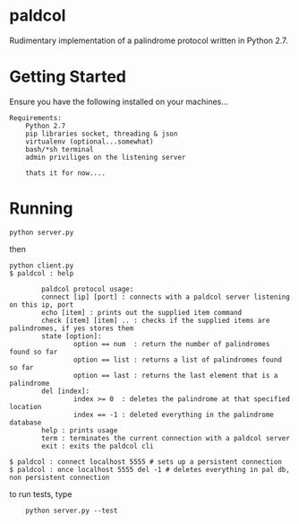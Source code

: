 # paldcol

Rudimentary implementation of a palindrome protocol written in Python 2.7.


# Getting Started

  Ensure you have the following installed on your machines...
  
    Requirements:
        Python 2.7
        pip libraries socket, threading & json
        virtualenv (optional...somewhat)
        bash/*sh terminal
        admin priviliges on the listening server
        
        thats it for now....
        
# Running

    python server.py
    
then

    python client.py
    $ paldcol : help
    
            paldcol protocol usage:
            connect [ip] [port] : connects with a paldcol server listening on this ip, port
            echo [item] : prints out the supplied item command
            check [item] [item] .. : checks if the supplied items are palindromes, if yes stores them
            state [option]:
                    option == num  : return the number of palindromes found so far
                    option == list : returns a list of palindromes found so far
                    option == last : returns the last element that is a palindrome
            del [index]:
                    index >= 0  : deletes the palindrome at that specified location
                    index == -1 : deleted everything in the palindrome database
            help : prints usage
            term : terminates the current connection with a paldcol server
            exit : exits the paldcol cli
            
    $ paldcol : connect localhost 5555 # sets up a persistent connection 
    $ paldcol : once localhost 5555 del -1 # deletes everything in pal db, non persistent connection
    
to run tests, type

        python server.py --test
